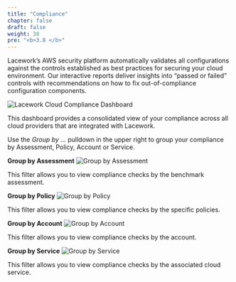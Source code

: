 ```yaml
---
title: "Compliance"
chapter: false
draft: false
weight: 38
pre: "<b>3.8 </b>"
---
```


Lacework’s AWS security platform automatically validates all configurations against the controls established as best practices for securing your cloud environment. Our interactive reports deliver insights into “passed or failed” controls with recommendations on how to fix out-of-compliance configuration components.

![Lacework Cloud Compliance Dashboard](/images/cloud-compliance-dashboard.png)

This dashboard provides a consolidated view of your compliance across all cloud providers that are integrated with Lacework.

Use the _Group by ..._ pulldown in the upper right to group your compliance by Assessment, Policy, Account or Service.

**Group by Assessment**
![Group by Assessment](/images/group-by-assessment.png)

This filter allows you to view compliance checks by the benchmark assessment.

**Group by Policy**
![Group by Policy](/images/group-by-policy.png)

This filter allows you to view compliance checks by the specific policies.

**Group by Account**
![Group by Account](/images/group-by-account.png)

This filter allows you to view compliance checks by the account.

**Group by Service**
![Group by Service](/images/group-by-service.png)

This filter allows you to view compliance checks by the associated cloud service.